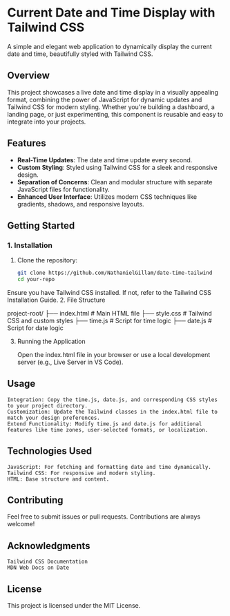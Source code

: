 # **Current Date and Time Display with Tailwind CSS**

A simple and elegant web application to dynamically display the current date and time, beautifully styled with Tailwind CSS.

## **Overview**
This project showcases a live date and time display in a visually appealing format, combining the power of JavaScript for dynamic updates and Tailwind CSS for modern styling. Whether you're building a dashboard, a landing page, or just experimenting, this component is reusable and easy to integrate into your projects.

## **Features**
- **Real-Time Updates**: The date and time update every second.
- **Custom Styling**: Styled using Tailwind CSS for a sleek and responsive design.
- **Separation of Concerns**: Clean and modular structure with separate JavaScript files for functionality.
- **Enhanced User Interface**: Utilizes modern CSS techniques like gradients, shadows, and responsive layouts.

## **Getting Started**

### **1. Installation**
1. Clone the repository:
   ```bash
   git clone https://github.com/NathanielGillam/date-time-tailwind
   cd your-repo

Ensure you have Tailwind CSS installed. If not, refer to the Tailwind CSS Installation Guide.
2. File Structure

project-root/
├── index.html     # Main HTML file
├── style.css      # Tailwind CSS and custom styles
├── time.js        # Script for time logic
├── date.js        # Script for date logic

3. Running the Application

    Open the index.html file in your browser or use a local development server (e.g., Live Server in VS Code).

## Usage

    Integration: Copy the time.js, date.js, and corresponding CSS styles to your project directory.
    Customization: Update the Tailwind classes in the index.html file to match your design preferences.
    Extend Functionality: Modify time.js and date.js for additional features like time zones, user-selected formats, or localization.

## Technologies Used

    JavaScript: For fetching and formatting date and time dynamically.
    Tailwind CSS: For responsive and modern styling.
    HTML: Base structure and content.

## Contributing

Feel free to submit issues or pull requests. Contributions are always welcome!

## Acknowledgments

    Tailwind CSS Documentation
    MDN Web Docs on Date

## License

This project is licensed under the MIT License.
